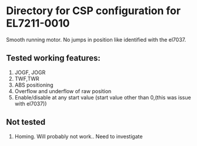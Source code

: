 # Directory for CSP configuration for EL7211-0010

Smooth running motor. No jumps in position like identified with the el7037.

## Tested working features:
1. JOGF, JOGR
2. TWF,TWR
3. ABS positioning
4. Overflow and underflow of raw position
5. Enable/disable at any start value (start value other than 0,(this was issue with el7037))

## Not tested
1. Homing. Will probably not work.. Need to investigate

